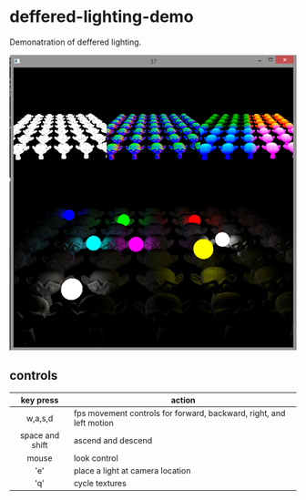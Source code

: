 # deffered-lighting-demo
Demonatration of deffered lighting.

![demo screenshot](assets/textures/screenshot.png)

## controls
|key press| action|
|:-:|-|
|w,a,s,d| fps movement controls for forward, backward, right, and left motion|
| space and shift| ascend and descend|
|mouse|look control|
|'e'|place a light at camera location|
|'q'|cycle textures|